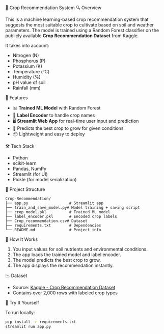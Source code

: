  🌾 Crop Recommendation System
 🔍 Overview

This is a machine learning-based crop recommendation system that suggests the most suitable crop to cultivate based on soil and weather parameters. The model is trained using a Random Forest classifier on the publicly available **Crop Recommendation Dataset** from Kaggle.

It takes into account:

* Nitrogen (N)
* Phosphorus (P)
* Potassium (K)
* Temperature (°C)
* Humidity (%)
* pH value of soil
* Rainfall (mm)

🚀 Features

* 📊 **Trained ML Model** with Random Forest
* 🌿 **Label Encoder** to handle crop names
* 🖥️ **Streamlit Web App** for real-time user input and prediction
* 🧠 Predicts the best crop to grow for given conditions
* 📦 Lightweight and easy to deploy

 🛠️ Tech Stack

* Python
* scikit-learn
* Pandas, NumPy
* Streamlit (for UI)
* Pickle (for model serialization)

📁 Project Structure

```
Crop-Recommendation/
├── app.py                  # Streamlit app
├── train_and_save_model.py# Model training + saving script
├── crop_model.pkl          # Trained ML model
├── label_encoder.pkl       # Encoded crop labels
├── Crop_recommendation.csv# Dataset
├── requirements.txt        # Dependencies
└── README.md               # Project info
```

📌 How It Works

1. You input values for soil nutrients and environmental conditions.
2. The app loads the trained model and label encoder.
3. The model predicts the best crop to grow.
4. The app displays the recommendation instantly.

 📉 Dataset

* Source: [Kaggle - Crop Recommendation Dataset](https://www.kaggle.com/datasets/atharvaingle/crop-recommendation-dataset)
* Contains over 2,000 rows with labeled crop types

 🧪 Try It Yourself

To run locally:

```bash
pip install -r requirements.txt
streamlit run app.py
```
